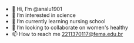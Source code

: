 - 👋 Hi, I’m @analu1901
- 👀 I’m interested in science
- 🌱 I’m currently learning nursing school 
- 💞️ I’m looking to collaborate on women's healthy 
- 📫 How to reach me 2211370117@fema.edu.br

<!---
analu1901/analu1901 is a ✨ special ✨ repository because its `README.md` (this file) appears on your GitHub profile.
You can click the Preview link to take a look at your changes.
--->
